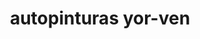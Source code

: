 ---
title: "autopinturas yor-ven"
url: /puerto-la-cruz/autopinturas-yor-ven/
shop: reparación de automóviles
---